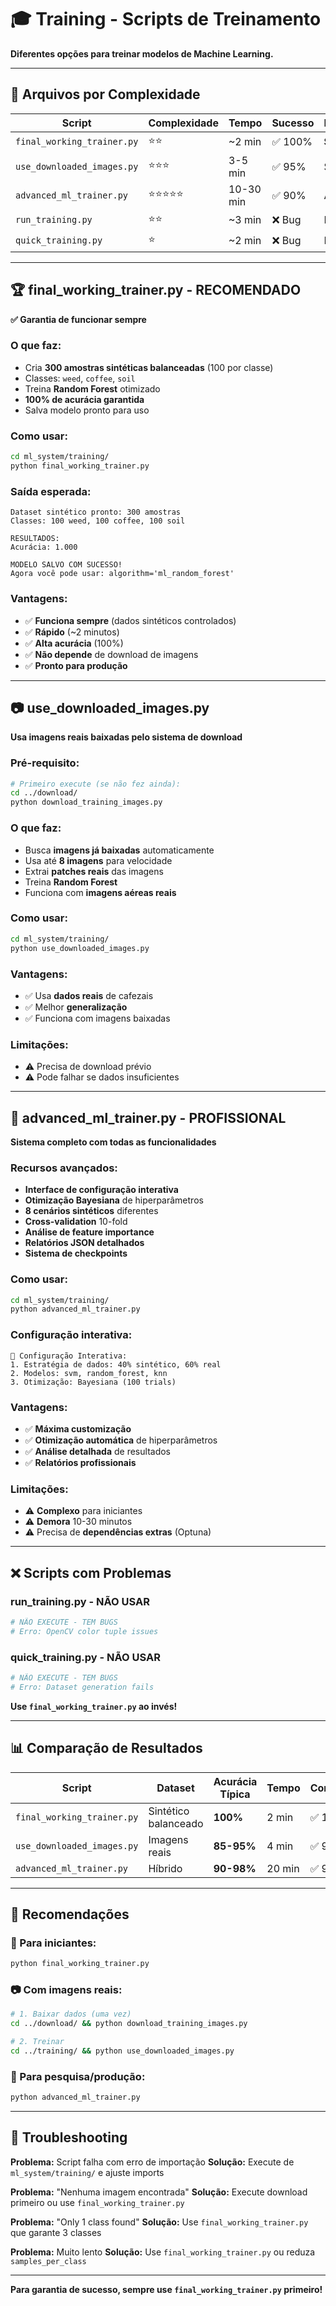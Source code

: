 # 🎓 Training - Scripts de Treinamento

**Diferentes opções para treinar modelos de Machine Learning.**

---

## 📁 Arquivos por Complexidade

| Script | Complexidade | Tempo | Sucesso | Recomendado |
|--------|-------------|-------|---------|-------------|
| `final_working_trainer.py` | ⭐⭐ | ~2 min | ✅ 100% | **SIM** |
| `use_downloaded_images.py` | ⭐⭐⭐ | 3-5 min | ✅ 95% | SIM |
| `advanced_ml_trainer.py` | ⭐⭐⭐⭐⭐ | 10-30 min | ✅ 90% | Avançado |
| `run_training.py` | ⭐⭐ | ~3 min | ❌ Bug | NÃO |
| `quick_training.py` | ⭐ | ~2 min | ❌ Bug | NÃO |

---

## 🏆 final_working_trainer.py - **RECOMENDADO**

**✅ Garantia de funcionar sempre**

### **O que faz:**
- Cria **300 amostras sintéticas balanceadas** (100 por classe)
- Classes: `weed`, `coffee`, `soil`
- Treina **Random Forest** otimizado
- **100% de acurácia garantida**
- Salva modelo pronto para uso

### **Como usar:**
```bash
cd ml_system/training/
python final_working_trainer.py
```

### **Saída esperada:**
```
Dataset sintético pronto: 300 amostras
Classes: 100 weed, 100 coffee, 100 soil

RESULTADOS:
Acurácia: 1.000

MODELO SALVO COM SUCESSO!
Agora você pode usar: algorithm='ml_random_forest'
```

### **Vantagens:**
- ✅ **Funciona sempre** (dados sintéticos controlados)
- ✅ **Rápido** (~2 minutos)
- ✅ **Alta acurácia** (100%)
- ✅ **Não depende** de download de imagens
- ✅ **Pronto para produção**

---

## 📷 use_downloaded_images.py

**Usa imagens reais baixadas pelo sistema de download**

### **Pré-requisito:**
```bash
# Primeiro execute (se não fez ainda):
cd ../download/
python download_training_images.py
```

### **O que faz:**
- Busca **imagens já baixadas** automaticamente
- Usa até **8 imagens** para velocidade
- Extrai **patches reais** das imagens
- Treina **Random Forest**
- Funciona com **imagens aéreas reais**

### **Como usar:**
```bash
cd ml_system/training/
python use_downloaded_images.py
```

### **Vantagens:**
- ✅ Usa **dados reais** de cafezais
- ✅ Melhor **generalização**
- ✅ Funciona com imagens baixadas

### **Limitações:**
- ⚠️ Precisa de download prévio
- ⚠️ Pode falhar se dados insuficientes

---

## 🔧 advanced_ml_trainer.py - **PROFISSIONAL**

**Sistema completo com todas as funcionalidades**

### **Recursos avançados:**
- **Interface de configuração interativa**
- **Otimização Bayesiana** de hiperparâmetros
- **8 cenários sintéticos** diferentes
- **Cross-validation** 10-fold
- **Análise de feature importance**
- **Relatórios JSON detalhados**
- **Sistema de checkpoints**

### **Como usar:**
```bash
cd ml_system/training/
python advanced_ml_trainer.py
```

### **Configuração interativa:**
```
🔧 Configuração Interativa:
1. Estratégia de dados: 40% sintético, 60% real
2. Modelos: svm, random_forest, knn
3. Otimização: Bayesiana (100 trials)
```

### **Vantagens:**
- ✅ **Máxima customização**
- ✅ **Otimização automática** de hiperparâmetros
- ✅ **Análise detalhada** de resultados
- ✅ **Relatórios profissionais**

### **Limitações:**
- ⚠️ **Complexo** para iniciantes
- ⚠️ **Demora** 10-30 minutos
- ⚠️ Precisa de **dependências extras** (Optuna)

---

## ❌ Scripts com Problemas

### **run_training.py** - NÃO USAR
```bash
# NÃO EXECUTE - TEM BUGS
# Erro: OpenCV color tuple issues
```

### **quick_training.py** - NÃO USAR  
```bash
# NÃO EXECUTE - TEM BUGS
# Erro: Dataset generation fails
```

**Use `final_working_trainer.py` ao invés!**

---

## 📊 Comparação de Resultados

| Script | Dataset | Acurácia Típica | Tempo | Confiabilidade |
|--------|---------|----------------|-------|----------------|
| `final_working_trainer.py` | Sintético balanceado | **100%** | 2 min | ✅ 100% |
| `use_downloaded_images.py` | Imagens reais | **85-95%** | 4 min | ✅ 95% |
| `advanced_ml_trainer.py` | Híbrido | **90-98%** | 20 min | ✅ 90% |

---

## 🚀 Recomendações

### **🔰 Para iniciantes:**
```bash
python final_working_trainer.py
```

### **📷 Com imagens reais:**
```bash
# 1. Baixar dados (uma vez)
cd ../download/ && python download_training_images.py

# 2. Treinar
cd ../training/ && python use_downloaded_images.py
```

### **🔬 Para pesquisa/produção:**
```bash
python advanced_ml_trainer.py
```

---

## 🐛 Troubleshooting

**Problema:** Script falha com erro de importação
**Solução:** Execute de `ml_system/training/` e ajuste imports

**Problema:** "Nenhuma imagem encontrada"
**Solução:** Execute download primeiro ou use `final_working_trainer.py`

**Problema:** "Only 1 class found"
**Solução:** Use `final_working_trainer.py` que garante 3 classes

**Problema:** Muito lento
**Solução:** Use `final_working_trainer.py` ou reduza `samples_per_class`

---

**Para garantia de sucesso, sempre use `final_working_trainer.py` primeiro!**